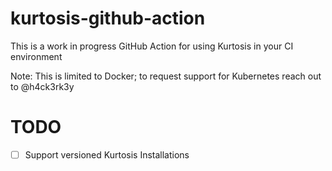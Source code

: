 # kurtosis-github-action

This is a work in progress GitHub Action for using Kurtosis in your CI environment

Note: This is limited to Docker; to request support for Kubernetes reach out to @h4ck3rk3y

# TODO

- [ ] Support versioned Kurtosis Installations